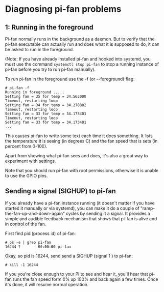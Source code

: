 # Diagnosing pi-fan problems

## 1: Running in the foreground
Pi-fan normally runs in the background as a daemon. But to verify that the pi-fan executable can actually run and does what it is supposed to do, it can be asked to run in the foreground.

(Note: If you have already installed pi-fan and hooked into systemd, you must use the command ``systemctl stop pi-fan`` to stop a running instance of pi-fan before you try to run pi-fan manually).

To run pi-fan in the foreground use the -f (or --foreground) flag:
```
# pi-fan -f
Running in foreground .....
Setting fan = 35 for temp = 34.563000
Timeout, restarting loop
Setting fan = 34 for temp = 34.270802
Timeout, restarting loop
Setting fan = 33 for temp = 34.173401
Timeout, restarting loop
Setting fan = 33 for temp = 34.173401
...

```
This causes pi-fan to write some text each time it does something. It lists the temperature it is seeing (in degrees C) and the fan speed that is sets (in percent from 0-100).

Apart from showing what pi-fan sees and does, it's also a great way to experiment with settings.

Note that you should run pi-fan with root permissions, otherwise it is unable to use the GPIO pins.

## Sending a signal (SIGHUP) to pi-fan
If you already have a pi-fan instance running (it doesn't matter if you have started it manually or via systemd), you can make it do a couple of "ramp-the-fan-up-and-down-again" cycles by sending it a signal. It provides a simple and audible feedback mechanism that shows that pi-fan is alive and in control of the fan.

First find pid (process id) of pi-fan:
```
# ps -e | grep pi-fan
16244 ?        00:00:00 pi-fan
```
Okay, so pid is 16244, send send a SIGHUP (signal 1 ) to pi-fan:
```
# kill -1 16244
```

If you you're close enough to your Pi to see and hear it, you'll hear that pi-fan runs the fan speed form 0% up 100% and back again a few times. Once it's done, it will resume normal operation.
